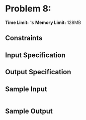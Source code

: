 
# Problem 8:

**Time Limit:** 1s
**Memory Limit:** 128MB

## Constraints

## Input Specification

## Output Specification

## Sample Input

```txt

```

## Sample Output

```txt

```
